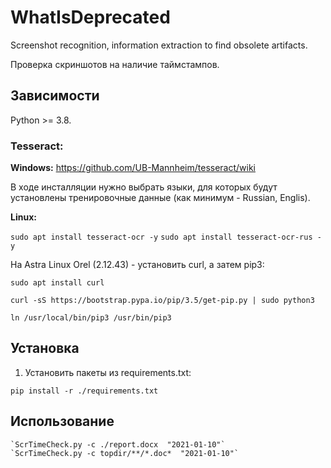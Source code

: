 # WhatIsDeprecated
Screenshot recognition, information extraction to find obsolete artifacts.

Проверка скриншотов на наличие таймстампов.

## Зависимости

Python >= 3.8.

### Tesseract:
**Windows:**  https://github.com/UB-Mannheim/tesseract/wiki

В ходе инсталляции нужно выбрать языки, для которых будут установлены тренировочные данные (как минимум - Russian, Englis).

**Linux:** 

`sudo apt install tesseract-ocr -y`
`sudo apt install tesseract-ocr-rus -y`

На Astra Linux Orel (2.12.43)  - установить curl, а затем pip3:

`sudo apt install curl`

`curl -sS https://bootstrap.pypa.io/pip/3.5/get-pip.py | sudo python3`

`ln /usr/local/bin/pip3 /usr/bin/pip3`


## Установка 
1. Установить пакеты из requirements.txt:

`pip install -r ./requirements.txt`


## Использование

    `ScrTimeCheck.py -c ./report.docx  "2021-01-10"`
    `ScrTimeCheck.py -c topdir/**/*.doc*  "2021-01-10"`